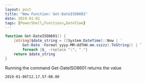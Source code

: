 ```yaml
---
layout: post
title: "New Function: Get-DateISO8601"
date: 2019-01-01
tags: [PowerShell,Functions,DateTime]
---
```


```powershell
function Get-DateISO8601() {
    [string]$date_string = ([System.DateTime]::Now | `
        Get-Date -Format yyyy-MM-ddTHH.mm.sszzz).ToString() | `
        foreach {$_ -replace ":", "."}
    return $date_string
}
```

Running the command Get-DateISO8601 returns the value

```
2019-01-06T12.17.57-08.00
```

